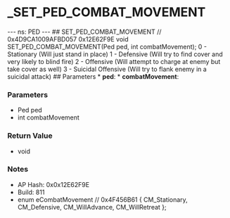 # _SET_PED_COMBAT_MOVEMENT

--- ns: PED --- ## SET_PED_COMBAT_MOVEMENT  // 0x4D9CA1009AFBD057 0x12E62F9E void SET_PED_COMBAT_MOVEMENT(Ped ped, int combatMovement);  0 - Stationary (Will just stand in place) 1 - Defensive (Will try to find cover and very likely to blind fire) 2 - Offensive (Will attempt to charge at enemy but take cover as well) 3 - Suicidal Offensive (Will try to flank enemy in a suicidal attack)  ## Parameters * **ped**: * **combatMovement**:

### Parameters
* Ped ped
* int combatMovement

### Return Value
* void

### Notes
* AP Hash: 0x0x12E62F9E
* Build: 811
* enum eCombatMovement // 0x4F456B61
{
	CM_Stationary,
	CM_Defensive,
	CM_WillAdvance,
	CM_WillRetreat
};

